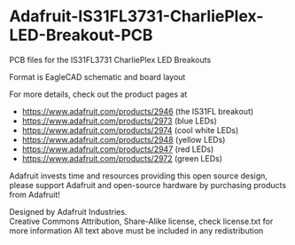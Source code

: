 # Adafruit-IS31FL3731-CharliePlex-LED-Breakout-PCB
PCB files for the IS31FL3731 CharliePlex LED Breakouts

Format is EagleCAD schematic and board layout

For more details, check out the product pages at

  * https://www.adafruit.com/products/2946 (the IS31FL breakout)
  * https://www.adafruit.com/products/2973 (blue LEDs)
  * https://www.adafruit.com/products/2974 (cool white LEDs)
  * https://www.adafruit.com/products/2948 (yellow LEDs)
  * https://www.adafruit.com/products/2947 (red LEDs)
  * https://www.adafruit.com/products/2972 (green LEDs)

Adafruit invests time and resources providing this open source design, 
please support Adafruit and open-source hardware by purchasing 
products from Adafruit!

Designed by Adafruit Industries.  
Creative Commons Attribution, Share-Alike license, check license.txt for more information
All text above must be included in any redistribution